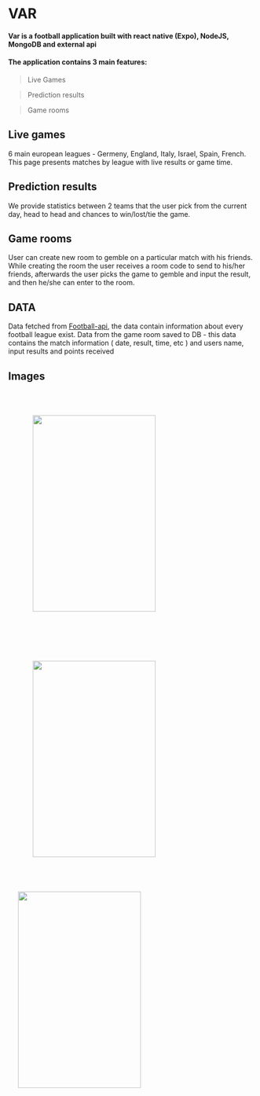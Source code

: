 # VAR
#### Var is a football application built with react native (Expo), NodeJS, MongoDB and external api
#### The application contains 3 main features:
> Live Games

> Prediction results

> Game rooms

## Live games
6 main european leagues - Germeny, England, Italy, Israel, Spain, French.
This page presents matches by league with live results or game time.

## Prediction results
We provide statistics between 2 teams that the user pick from the current day, head to head and chances to win/lost/tie the game.

## Game rooms
User can create new room to gemble on a particular match with his friends.
While creating the room the user receives a room code to send to his/her friends, afterwards the user picks the game to gemble and input the result, and then
he/she can enter to the room.

## DATA
Data fetched from [Football-api](https://www.api-football.com/), the data contain information about every football league exist.
Data from the game room saved to DB - this data contains the match information ( date, result, time, etc ) and users name, input results and points received

## Images
<div>
  <img src="https://github.com/ItayGershman/VAR-football-app/blob/master/images/Live_Score.jpg" style="margin: 50px" width="250" height="400">
  <img src="https://github.com/ItayGershman/VAR-football-app/blob/master/images/Prediction.jpg"  style="margin: 50px" width="250" height="400">
  <img src="https://github.com/ItayGershman/VAR-football-app/blob/master/images/Room.jpg"  style="margin: 20px" width="250" height="400">
</div>
